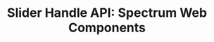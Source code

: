 ---
layout: api.njk
title: 'Slider Handle API: Spectrum Web Components'
displayName: Slider Handle
componentName: slider-handle
componentHeading: sp-slider-handle
tags:
- component-api
---